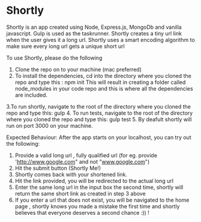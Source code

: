 # Shortly

Shortly is an app created using Node, Express.js, MongoDb and vanilla javascript. Gulp is used as the taskrunner.
Shortly creates a tiny url link when the user gives it a long url.
Shortly uses a smart encoding algorithm to make sure every long url gets a unique short url

To use Shortly, please do the following
1. Clone the repo on to your machine (mac preferred)
2. To install the dependencies, cd into the directory where you cloned the repo and type this : npm init
  This will result in creating a folder called node_modules in your code repo and this is where all the dependencies are included.
  
 3.To run shortly, navigate to the root of the directory where you cloned the repo and type this: gulp
 4. To run tests, navigate to the root of the directory where you cloned the repo and type this: gulp test
 5. By deafult shortly will run on port 3000 on your machine.
 
Expected Behaviour:
After the app starts on your localhost, you can try out the following:
1. Provide a valid long url , fully qualified url (for eg. provide 'http://www.google.com" and not "www.google.com")
2. Hit the submit button (Shortly Me!)
3. Shortly comes back with your shortened link.
4. Hit the link provided, you will be redirected to the actual long url
5. Enter the same long url in the input box the second time, shortly will return the same short link as created in step 3 above
6. If you enter a url that does not exist, you will be navigated to the home page , shortly knows you made a mistake the first time 
  and shortly believes that everyone deserves a second chance :)) !
  
